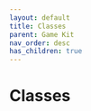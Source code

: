 ```yaml
---
layout: default
title: Classes
parent: Game Kit
nav_order: desc
has_children: true
---
```


# Classes
